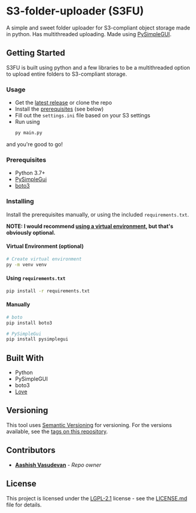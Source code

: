 # S3-folder-uploader (S3FU)
A simple and sweet folder uploader for S3-compliant object storage made in python. Has multithreaded uploading. Made using [PySimpleGUI](https://www.pysimplegui.org).


## Getting Started
S3FU is built using python and a few libraries to be a multithreaded option to upload entire folders to S3-compliant storage.

### Usage
- Get the [latest release](/releases/latest) or clone the repo
- Install the [prerequisites](#Prerequisites) (see below)
- Fill out the `settings.ini` file based on your S3 settings
- Run using
	```sh
	py main.py
	```

and you're good to go!

### Prerequisites
- Python 3.7+
- [PySimpleGui](https://www.pysimplegui.org)
- [boto3](https://pypi.org/project/boto3/)

### Installing
Install the prerequisites manually, or using the included `requirements.txt`.

**NOTE: I would recommend [using a virtual environment](https://docs.python.org/3/library/venv.html), but that's obviously optional.**
#### Virtual Environment (optional)
```sh
# Create virtual environment
py -m venv venv 
```

#### Using `requirements.txt` 
```sh
pip install -r requirements.txt
```

#### Manually
```sh
# boto
pip install boto3

# PySimpleGui
pip install pysimplegui
```

## Built With
- Python
- PySimpleGUI
- boto3
- [Love](https://www.merriam-webster.com/dictionary/love)

## Versioning
This tool uses [Semantic Versioning](http://semver.org/) for versioning. For the versions
available, see the [tags on this repository](https://github.com/aashishvasu/S3-folder-uploader/tags).

## Contributors
  - [**Aashish Vasudevan**](https://github.com/aashishvasu) - *Repo owner*

## License

This project is licensed under the [LGPL-2.1](LICENSE.md) license - see the [LICENSE.md](LICENSE.md) file for details.